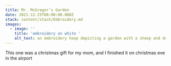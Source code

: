 ```yaml
---
title: Mr. McGregor’s Garden
date: 2021-12-25T08:00:00.000Z
stack: content/stack/Embroidery.md
images:
  - image: ''
    title: 'embroidery on white '
    alt_text: an embroidery hoop depicting a garden with a sheep and deer
---
```


This one was a christmas gift for my mom, and I finished it on christmas eve in the airport
